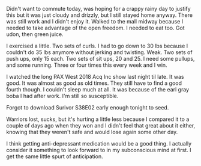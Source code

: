 Didn't want to commute today, was hoping for a crappy rainy day to justify this but it was just cloudy and drizzly, but I still stayed home anyway. There was still work and I didn't enjoy it. Walked to the mall midway because I needed to take advantage of the open freedom. I needed to eat too. Got udon, then green juice.

I exercised a little. Two sets of curls. I had to go down to 30 lbs because I couldn't do 35 lbs anymore without jerking and twisting. Weak. Two sets of push ups, only 15 each. Two sets of sit ups, 20 and 25. I need some pullups, and some running. Three or four times this every week and I win.

I watched the long PAX West 2018 Acq Inc show last night til late. It was good. It was almost as good as old times. They still have to find a good fourth though. I couldn't sleep much at all. It was because of the earl gray boba I had after work. I'm still so susceptible.

Forgot to download Surivor S38E02 early enough tonight to seed.

Warriors lost, sucks, but it's hurting a little less because I compared it to a couple of days ago when they won and I didn't feel that great about it either, knowing that they weren't safe and would lose again some other day.

I think getting anti-depressant medication would be a good thing. I actually consider it something to look forward to in my subconscious mind at first. I get the same little spurt of anticipation.
